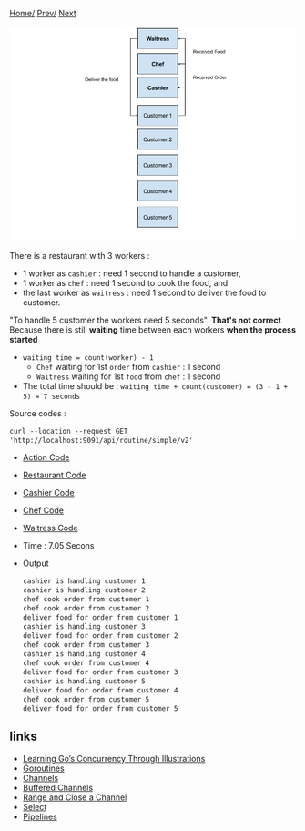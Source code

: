 [Home/](https://github.com/harryosmar/go-playground/blob/master/concurrency.md) [Prev/](https://github.com/harryosmar/go-playground/blob/master/without_concurrency.md) [Next](https://github.com/harryosmar/go-playground/blob/master/with_concurrency_and_parallel.md)

![restaurant_illustration_with_concurrency](https://github.com/harryosmar/go-playground/blob/master/resources/restaurant_illustration_with_concurrency.png)

There is a restaurant with 3 workers :
- 1 worker as `cashier` : need 1 second to handle a customer, 
- 1 worker as `chef` : need 1 second to cook the food, and 
- the last worker as `waitress` : need 1 second to deliver the food to customer. 

"To handle 5 customer the workers need 5 seconds". **That's not correct**
Because there is still **waiting** time between each workers **when the process started**
- `waiting time = count(worker) - 1`
    - `Chef` waiting for 1st `order` from `cashier` : 1 second
    - `Waitress` waiting for 1st `food` from `chef` : 1 second
- The total time should be : `waiting time + count(customer) = (3 - 1 + 5) = 7 seconds`



Source codes :

```
curl --location --request GET 'http://localhost:9091/api/routine/simple/v2'
```

- [Action Code](https://github.com/harryosmar/go-playground/blob/master/actions/simple_routine_v2.go)
- [Restaurant Code](https://github.com/harryosmar/go-playground/blob/master/restaurant/restaurant.go)
- [Cashier Code](https://github.com/harryosmar/go-playground/blob/master/restaurant/cashier.go)
- [Chef Code](https://github.com/harryosmar/go-playground/blob/master/restaurant/chef.go)
- [Waitress Code](https://github.com/harryosmar/go-playground/blob/master/restaurant/waitress.go)
  
- Time : 7.05 Secons
- Output
    ```
    cashier is handling customer 1
    cashier is handling customer 2
    chef cook order from customer 1
    chef cook order from customer 2
    deliver food for order from customer 1
    cashier is handling customer 3
    deliver food for order from customer 2
    chef cook order from customer 3
    cashier is handling customer 4
    chef cook order from customer 4
    deliver food for order from customer 3
    cashier is handling customer 5
    deliver food for order from customer 4
    chef cook order from customer 5
    deliver food for order from customer 5
    ```
  
## links
- [Learning Go’s Concurrency Through Illustrations](https://medium.com/@trevor4e/learning-gos-concurrency-through-illustrations-8c4aff603b3)
- [Goroutines](https://tour.golang.org/concurrency/1)
- [Channels](https://tour.golang.org/concurrency/2)
- [Buffered Channels](https://tour.golang.org/concurrency/3)
- [Range and Close a Channel](https://tour.golang.org/concurrency/4)
- [Select](https://tour.golang.org/concurrency/5)
- [Pipelines](https://blog.golang.org/pipelines)
